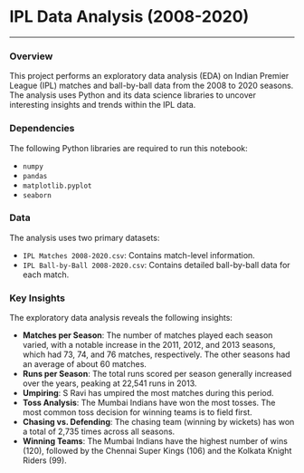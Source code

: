 # IPL Data Analysis (2008-2020)
***
### Overview
This project performs an exploratory data analysis (EDA) on Indian Premier League (IPL) matches and ball-by-ball data from the 2008 to 2020 seasons. The analysis uses Python and its data science libraries to uncover interesting insights and trends within the IPL data.

### Dependencies
The following Python libraries are required to run this notebook:
* `numpy`
* `pandas`
* `matplotlib.pyplot`
* `seaborn`

### Data
The analysis uses two primary datasets:
* `IPL Matches 2008-2020.csv`: Contains match-level information.
* `IPL Ball-by-Ball 2008-2020.csv`: Contains detailed ball-by-ball data for each match.

### Key Insights
The exploratory data analysis reveals the following insights:
* **Matches per Season**: The number of matches played each season varied, with a notable increase in the 2011, 2012, and 2013 seasons, which had 73, 74, and 76 matches, respectively. The other seasons had an average of about 60 matches.
* **Runs per Season**: The total runs scored per season generally increased over the years, peaking at 22,541 runs in 2013.
* **Umpiring**: S Ravi has umpired the most matches during this period.
* **Toss Analysis**: The Mumbai Indians have won the most tosses. The most common toss decision for winning teams is to field first.
* **Chasing vs. Defending**: The chasing team (winning by wickets) has won a total of 2,735 times across all seasons.
* **Winning Teams**: The Mumbai Indians have the highest number of wins (120), followed by the Chennai Super Kings (106) and the Kolkata Knight Riders (99).

